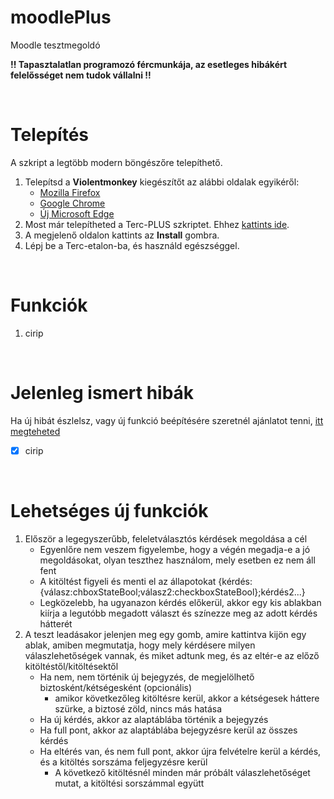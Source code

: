 # moodlePlus
Moodle tesztmegoldó

**!! Tapasztalatlan programozó fércmunkája, az esetleges hibákért felelősséget nem tudok vállalni !!**

<br>

# Telepítés

A szkript a legtöbb modern böngészőre telepíthető.<br>

1. Telepítsd a **Violentmonkey** kiegészítőt az alábbi oldalak egyikéről:
    * [Mozilla Firefox](https://addons.mozilla.org/en-US/firefox/addon/violentmonkey/)
    * [Google Chrome](https://chromewebstore.google.com/detail/jinjaccalgkegednnccohejagnlnfdag?hl=hu&utm_source=ext_sidebar)
    * [Új Microsoft Edge](https://microsoftedge.microsoft.com/addons/detail/violentmonkey/eeagobfjdenkkddmbclomhiblgggliao)
1. Most már telepítheted a Terc-PLUS szkriptet. Ehhez [kattints ide](https://github.com/MentalGravis/moodlePlus/releases/latest/download/moodlePlus.user.js).
1. A megjelenő oldalon kattints az **Install** gombra.
1. Lépj be a Terc-etalon-ba, és használd egészséggel.


<br>

# Funkciók

1. cirip

<br>
<!---
# Képek


**TERC Plus menü**<br>
<picture>
<img alt="TERC Plus menü" src="img/terc_plus_menu.png">
</picture><br>
**Export All gomb**<br>
<picture>
<img alt="Export All gomb" src="img/terc_plus_export_all_button.png">
</picture><br>
**Minden menügombbal**<br>
<picture>
<img alt="Minden menügombbal" src="img/menu_with_buttons.png">
</picture><br>
Csak az **Összesítők fedlapok** és a **Vissza** gombokkal<br>
<picture>
<img alt="Csak az Összesítők fedlapok és a Vissza gombokkal" src="img/menu_without_buttons.png">
</picture>

<br>
--->

# Jelenleg ismert hibák

Ha új hibát észlelsz, vagy új funkció beépítésére szeretnél ajánlatot tenni, [itt megteheted](https://github.com/MentalGravis/moodlePlus/issues)

- [x] cirip
<!---
- [x] [~~Néha a menüsor gombaji furcsán jelennek meg, és a fejlécbe lógnak~~](https://github.com/MentalGravis/Terc-PLUS/issues/2)
- [x] [~~Néha több ajánlat megnyitása utána a címsor helye üresen megmarad, ami a fejléc szétcsúszásához vezet~~](https://github.com/MentalGravis/Terc-PLUS/issues/3)
- [x] [~~(Opcionális) Ajánlat teljes árának pénzneme fekete, míg a sorban a többi mértékegység kék~~](https://github.com/MentalGravis/Terc-PLUS/issues/4)
- [x] [~~Nem látszik a teljes összeg!~~](https://github.com/MentalGravis/Terc-PLUS/issues/17)
--->
<br>

# Lehetséges új funkciók

1. Először a legegyszerűbb, feleletválasztós kérdések megoldása a cél
   - Egyenlőre nem veszem figyelembe, hogy a végén megadja-e a jó megoldásokat, olyan teszthez használom, mely esetben ez nem áll fent
   - A kitöltést figyeli és menti el az állapotokat {kérdés:{válasz:chboxStateBool;válasz2:checkboxStateBool};kérdés2...}
   - Legközelebb, ha ugyanazon kérdés előkerül, akkor egy kis ablakban kiírja a legutóbb megadott választ és színezze meg az adott kérdés hátterét
1. A teszt leadásakor jelenjen meg egy gomb, amire kattintva kijön egy ablak, amiben megmutatja, hogy mely kérdésere milyen válaszlehetőségek vannak, és miket adtunk meg, és az eltér-e az előző kitöltéstől/kitöltésektől
   - Ha nem, nem történik új bejegyzés, de megjelölhető biztosként/kétségesként (opcionális)
     - amikor következőleg kitöltésre kerül, akkor a kétségesek háttere szürke, a biztosé zöld, nincs más hatása
   - Ha új kérdés, akkor az alaptáblába történik a bejegyzés
   - Ha full pont, akkor az alaptáblába bejegyzésre kerül az összes kérdés
   - Ha eltérés van, és nem full pont, akkor újra felvételre kerül a kérdés, és a kitöltés sorszáma feljegyzésre kerül
     - A következő kitöltésnél minden már próbált válaszlehetőséget mutat, a kitöltési sorszámmal együtt 
